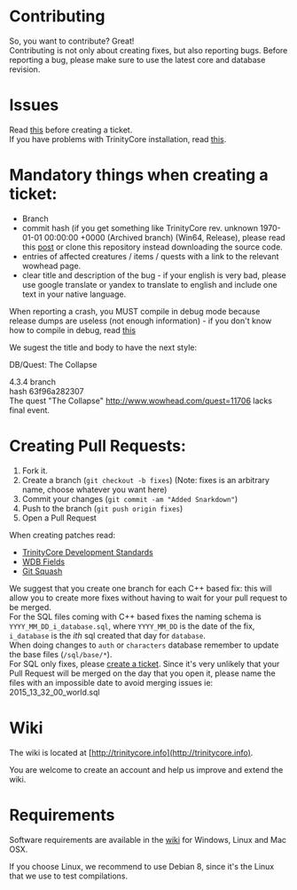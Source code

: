 # Contributing

So, you want to contribute? Great!  
Contributing is not only about creating fixes, but also reporting bugs. Before reporting a bug, please make sure to use the latest core and database revision.  


Issues
======

Read [this](https://www.trinitycore.org/f/topic/37-the-trinitycore-issuetracker-and-you/) before creating a ticket.  
If you have problems with TrinityCore installation, read [this](https://www.trinitycore.org/f/topic/1518-trouble-with-your-trinity-install-readme-1st-faqs/).

Mandatory things when creating a ticket:  
========================================

- Branch  
- commit hash (if you get something like TrinityCore rev. unknown 1970-01-01 00:00:00 +0000 (Archived branch) (Win64, Release), please read this [post](https://www.trinitycore.org/f/topic/345-howto-properly-install-git-on-windows-fix-trinitycore-rev-1970-01-01-000000-0000/) or clone this repository instead downloading the source code.  
- entries of affected creatures / items / quests with a link to the relevant wowhead page.  
- clear title and description of the bug - if your english is very bad, please use google translate or yandex to translate to english and include one text in your native language.

When reporting a crash, you MUST compile in debug mode because release dumps are useless (not enough information) - if you don't know how to compile in debug, read [this](https://www.trinitycore.org/f/topic/1518-trouble-with-your-trinity-install-readme-1st-faqs/#entry47672)

We sugest the title and body to have the next style:

DB/Quest: The Collapse

4.3.4 branch  
hash 63f96a282307  
The quest "The Collapse" http://www.wowhead.com/quest=11706 lacks final event.

Creating Pull Requests:
=======================

1. Fork it.
2. Create a branch (`git checkout -b fixes`) (Note: fixes is an arbitrary name, choose whatever you want here)
3. Commit your changes (`git commit -am "Added Snarkdown"`)
4. Push to the branch (`git push origin fixes`)
5. Open a Pull Request


When creating patches read:
- [TrinityCore Development Standards](https://www.trinitycore.org/f/topic/6-trinitycore-developing-standards/)
- [WDB Fields](https://www.trinitycore.org/f/topic/58-wdb-fields/)
- [Git Squash](https://ariejan.net/2011/07/05/git-squash-your-latests-commits-into-one/)


We suggest that you create one branch for each C++ based fix: this will allow you to create more fixes without having to wait for your pull request to be merged.  
For the SQL files coming with C++ based fixes the naming schema is `YYYY_MM_DD_i_database.sql`, where `YYYY_MM_DD` is the date of the fix, `i_database` is the *ith* sql created that day for `database`.  
When doing changes to `auth` or `characters` database remember to update the base files (`/sql/base/*`).  
For SQL only fixes, please [create a ticket](https://github.com/TrinityCore/TrinityCore/issues/new).
Since it's very unlikely that your Pull Request will be merged on the day that you open it, please name the files with an impossible date to avoid merging issues ie: 2015_13_32_00_world.sql

Wiki
====

The wiki is located at [http://trinitycore.info](http://trinitycore.info).

You are welcome to create an account and help us improve and extend the wiki.


Requirements
============


Software requirements are available in the [wiki](http://www.trinitycore.info/display/tc/Requirements) for
Windows, Linux and Mac OSX.

If you choose Linux, we recommend to use Debian 8, since it's the Linux that we use to test compilations.
